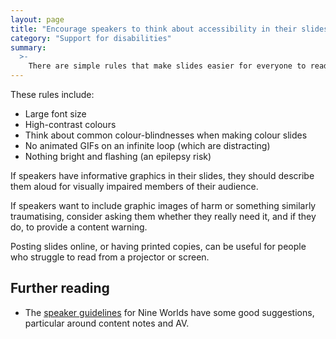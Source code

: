 ```yaml
---
layout: page
title: "Encourage speakers to think about accessibility in their slides"
category: "Support for disabilities"
summary:
  >-
    There are simple rules that make slides easier for everyone to read.
---
```


These rules include:

*   Large font size
*   High-contrast colours
*   Think about common colour-blindnesses when making colour slides
*   No animated GIFs on an infinite loop (which are distracting)
*   Nothing bright and flashing (an epilepsy risk)

If speakers have informative graphics in their slides, they should describe them aloud for visually impaired members of their audience.

If speakers want to include graphic images of harm or something similarly traumatising, consider asking them whether they really need it, and if they do, to provide a content warning.

Posting slides online, or having printed copies, can be useful for people who struggle to read from a projector or screen.

## Further reading

*   The [speaker guidelines](https://nineworlds.co.uk/news/2016/08/05/speaker-guidelines) for Nine Worlds have some good suggestions, particular around content notes and AV.
